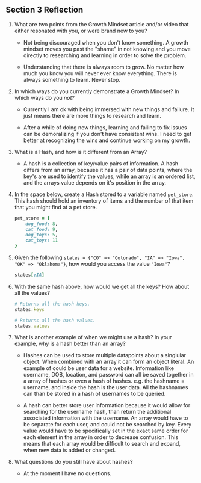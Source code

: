 ## Section 3 Reflection

1. What are two points from the Growth Mindset article and/or video that either resonated with you, or were brand new to you?

     - Not being discouraged when you don't know something. A growth mindset moves you past the "shame" in not knowing and you move directly to researching and learning in order to solve the problem.

    - Understanding that there is always room to grow. No matter how much you know you will never ever know everything. There is always something to learn. Never stop.

1. In which ways do you currently demonstrate a Growth Mindset? In which ways do you _not_?

    - Currently I am ok with being immersed with new things and failure. It just means there are more things to research and learn.

    - After a while of doing new things, learning and failing to fix issues can be demoralizing if you don't have consistent wins. I need to get better at recognizing the wins and continue working on my growth.

1. What is a Hash, and how is it different from an Array?

    - A hash is a collection of key/value pairs of information. A hash differs from an array, because it has a pair of data points, where the key's are used to identify the values, while an array is an ordered list, and the arrays value depends on it's position in the array.

1. In the space below, create a Hash stored to a variable named `pet_store`.  This hash should hold an inventory of items and the number of that item that you might find at a pet store.

    ```ruby
    pet_store = {
        dog_food: 8,
        cat_food: 9,
        dog_toys: 5,
        cat_toys: 11
    }
    ```

1. Given the following `states = {"CO" => "Colorado", "IA" => "Iowa", "OK" => "Oklahoma"}`, how would you access the value `"Iowa"`?

    ```ruby
    states[:IA]
    ```

1. With the same hash above, how would we get all the keys?  How about all the values?

    ```ruby
    # Returns all the hash keys.
    states.keys

    # Returns all the hash values.
    states.values
    ```

1. What is another example of when we might use a hash?  In your example, why is a hash better than an array?

    - Hashes can be used to store multiple datapoints about a singlular object. When combined with an array it can form an object literal. An example of could be user data for a website. Information like username, DOB, location, and password can all be saved together in a array of hashes or even a hash of hashes. e.g. the hashname = username, and inside the hash is the user data. All the hashnames can than be stored in a hash of usernames to be queried.

    - A hash can better store user information because it would allow for searching for the username hash, than return the additional associated information with the username. An array would have to be separate for each user, and could not be searched by key. Every value would have to be specifically set in the exact same order for each element in the array in order to decrease confusion. This means that each array would be difficult to search and expand, when new data is added or changed.

1. What questions do you still have about hashes?

    - At the moment I have no questions.